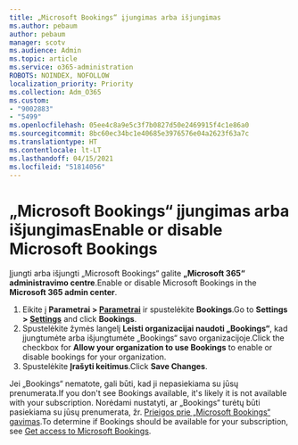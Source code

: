 ```yaml
---
title: „Microsoft Bookings“ įjungimas arba išjungimas
ms.author: pebaum
author: pebaum
manager: scotv
ms.audience: Admin
ms.topic: article
ms.service: o365-administration
ROBOTS: NOINDEX, NOFOLLOW
localization_priority: Priority
ms.collection: Adm_O365
ms.custom:
- "9002883"
- "5499"
ms.openlocfilehash: 05ee4c8a9e5c3f7b0827d50e2469915f4c1e86a0
ms.sourcegitcommit: 8bc60ec34bc1e40685e3976576e04a2623f63a7c
ms.translationtype: HT
ms.contentlocale: lt-LT
ms.lasthandoff: 04/15/2021
ms.locfileid: "51814056"
---
```

# <a name="enable-or-disable-microsoft-bookings"></a><span data-ttu-id="3ec64-102">„Microsoft Bookings“ įjungimas arba išjungimas</span><span class="sxs-lookup"><span data-stu-id="3ec64-102">Enable or disable Microsoft Bookings</span></span>

<span data-ttu-id="3ec64-103">Įjungti arba išjungti „Microsoft Bookings“ galite **„Microsoft 365“ administravimo centre**.</span><span class="sxs-lookup"><span data-stu-id="3ec64-103">Enable or disable Microsoft Bookings in the **Microsoft 365 admin center**.</span></span>

1. <span data-ttu-id="3ec64-104">Eikite į **Parametrai > [Parametrai](https://admin.microsoft.com/Adminportal/Home?source=applauncher#/Settings/Services)** ir spustelėkite **Bookings**.</span><span class="sxs-lookup"><span data-stu-id="3ec64-104">Go to **Settings > [Settings](https://admin.microsoft.com/Adminportal/Home?source=applauncher#/Settings/Services)** and click **Bookings**.</span></span>
2. <span data-ttu-id="3ec64-105">Spustelėkite žymės langelį **Leisti organizacijai naudoti „Bookings“**, kad įjungtumėte arba išjungtumėte „Bookings“ savo organizacijoje.</span><span class="sxs-lookup"><span data-stu-id="3ec64-105">Click the checkbox for **Allow your organization to use Bookings** to enable or disable bookings for your organization.</span></span>
3. <span data-ttu-id="3ec64-106">Spustelėkite **Įrašyti keitimus**.</span><span class="sxs-lookup"><span data-stu-id="3ec64-106">Click **Save Changes**.</span></span>

<span data-ttu-id="3ec64-107">Jei „Bookings“ nematote, gali būti, kad ji nepasiekiama su jūsų prenumerata.</span><span class="sxs-lookup"><span data-stu-id="3ec64-107">If you don't see Bookings available, it's likely it is not available with your subscription.</span></span> <span data-ttu-id="3ec64-108">Norėdami nustatyti, ar „Bookings“ turėtų būti pasiekiama su jūsų prenumerata, žr. [Prieigos prie „Microsoft Bookings“ gavimas](https://support.microsoft.com/lt-LT/office/get-access-to-microsoft-bookings-5382dc07-aaa5-45c9-8767-502333b214ce).</span><span class="sxs-lookup"><span data-stu-id="3ec64-108">To determine if Bookings should be available for your subscription, see [Get access to Microsoft Bookings](https://support.microsoft.com/lt-LT/office/get-access-to-microsoft-bookings-5382dc07-aaa5-45c9-8767-502333b214ce).</span></span>
